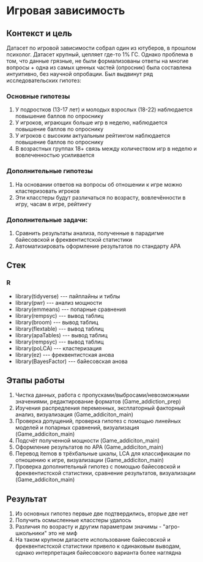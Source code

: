 # Игровая зависимость

## Контекст и цель
Датасет по игровой зависимости собрал один из ютуберов, в прошлом психолог. Датасет крупный, цепляет где-то 1% ГС. Однако проблема в том, что данные грязные, не были формализованы ответы на многие вопросы + одна из самых ценных частей (опросник) была составлена интуитивно, без научной опробации.
Был выдвинут ряд исследовательских гипотез:

### Основные гипотезы
1.  У подростков (13-17 лет) и молодых взрослых (18-22) наблюдается повышение баллов по опроснику
2.  У игроков, играющих больше игр в неделю, наблюдается повышение баллов по опроснику
3.  У игроков с высоким актуальным рейтингом наблюдается повышение баллов по опроснику
4.  В возрастных группах 18+ связь между количеством игр в неделю и вовлеченностью усиливается

### Дополнительные гипотезы
1.  На основании ответов на вопросы об отношении к игре можно кластеризовать игроков
2.  Эти класстеры будут различаться по возрасту, вовлечённости в игру, часам в игре, рейтингу

### Дополнительные задачи:
1. Сравнить результаты анализа, полученные в парадигме байесовской и фреквентистской статистики
2. Автоматизировать оформление результатов по стандарту APA

## Стек
### R
-   library(tidyverse) --- пайплайны и тиблы
-   library(pwr) --- анализ мощности
-   library(emmeans) --- попарные сравнения
-   library(rempsyc) --- вывод таблиц
-   library(broom) --- вывод таблиц
-   library(flextable) --- вывод таблиц
-   library(apaTables) --- вывод таблиц
-   library(rempsyc) --- вывод таблиц
-   library(poLCA) --- кластеризация
-   library(ez) --- фреквентистская анова
-   library(BayesFactor) --- байесовская анова

## Этапы работы
1. Чистка данных, работа с пропусками/выбросами/невозможными значениями, редактирование форматов (Game_addiction_prep)
2. Изучения распредления переменных, эксплаторный факторный анализ, визуализация (Game_addiciton_main)
3. Проверка допущений, проверка гипотез с помощью линейных моделей и попарных сравнений, визуализация (Game_addiciton_main)
4. Подсчёт полученной мощности (Game_addiciton_main)
5. Оформление результатов по APA (Game_addiciton_main)
6. Перевод itemов в трёхбальные шкалы, LCA для классификации по отношению к игре, визуализации (Game_addiciton_main)
7. Проверка дополнительный гипотез с помощью байесовской и фреквентистской статистики, сравнение результатов, визуализации (Game_addiciton_main)

## Результат

1. Из основных гипотез первые две подтвердились, вторые две нет
2. Получить осмысленные класстеры удалось
3. Различия по возрасту и другим параметрам значимы - "агро-школьники" это не миф
4. На таком крупном датасете использование байесовской и фреквентистской статистики привело к одинаковым выводам, однако интерпретация байесовского варианта более наглядна
